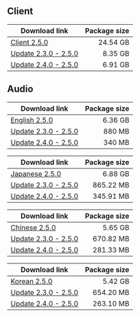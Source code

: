 ## Client

| Download link | Package size |
| ------------- | ------------:|
| [Client 2.5.0](https://autopatchhk.yuanshen.com/client_app/download/pc_zip/20220125104720_x2gRaOdngikczohR/GenshinImpact_2.5.0.zip) | 24.54 GB |
| [Update 2.3.0 - 2.5.0](https://autopatchhk.yuanshen.com/client_app/update/hk4e_global/10/game_2.3.0_2.5.0_hdiff_DFWAwSmaTj7n90Ru.zip) | 8.35 GB |
| [Update 2.4.0 - 2.5.0](https://autopatchhk.yuanshen.com/client_app/update/hk4e_global/10/game_2.4.0_2.5.0_hdiff_G7AskHSpFPiXwRyU.zip) | 6.91 GB |


## Audio

| Download link | Package size |
| ------------- | ------------:|
| [English 2.5.0](https://autopatchhk.yuanshen.com/client_app/download/pc_zip/20220125104720_x2gRaOdngikczohR/Audio_English(US)_2.5.0.zip) | 6.36 GB |
| [Update 2.3.0 - 2.5.0](https://autopatchhk.yuanshen.com/client_app/update/hk4e_global/10/en-us_2.3.0_2.5.0_hdiff_5Mx1uveJjTQz9w3r.zip) | 880 MB |
| [Update 2.4.0 - 2.5.0](https://autopatchhk.yuanshen.com/client_app/update/hk4e_global/10/en-us_2.4.0_2.5.0_hdiff_FGN5bsVa0BZLKqEA.zip) | 340 MB |

| Download link | Package size |
| ------------- | ------------:|
| [Japanese 2.5.0](https://autopatchhk.yuanshen.com/client_app/download/pc_zip/20220125104720_x2gRaOdngikczohR/Audio_Japanese_2.5.0.zip) | 6.88 GB |
| [Update 2.3.0 - 2.5.0](https://autopatchhk.yuanshen.com/client_app/update/hk4e_global/10/ja-jp_2.3.0_2.5.0_hdiff_BA6UcSsKf2VRpLFH.zip) | 865.22 MB |
| [Update 2.4.0 - 2.5.0](https://autopatchhk.yuanshen.com/client_app/update/hk4e_global/10/ja-jp_2.4.0_2.5.0_hdiff_t0MU7XpPc3ofbYwD.zip) | 345.91 MB |

| Download link | Package size |
| ------------- | ------------:|
| [Chinese 2.5.0](https://autopatchhk.yuanshen.com/client_app/download/pc_zip/20220125104720_x2gRaOdngikczohR/Audio_Chinese_2.5.0.zip) | 5.65 GB |
| [Update 2.3.0 - 2.5.0](https://autopatchhk.yuanshen.com/client_app/update/hk4e_global/10/zh-cn_2.3.0_2.5.0_hdiff_6Y1XIaq27jKkMGsz.zip) | 670.82 MB |
| [Update 2.4.0 - 2.5.0](https://autopatchhk.yuanshen.com/client_app/update/hk4e_global/10/zh-cn_2.4.0_2.5.0_hdiff_Tx1P3el0KJ68Vu4Z.zip) | 281.33 MB |

| Download link | Package size |
| ------------- | ------------:|
| [Korean 2.5.0](https://autopatchhk.yuanshen.com/client_app/download/pc_zip/20220125104720_x2gRaOdngikczohR/Audio_Korean_2.5.0.zip) | 5.42 GB |
| [Update 2.3.0 - 2.5.0](https://autopatchhk.yuanshen.com/client_app/update/hk4e_global/10/ko-kr_2.3.0_2.5.0_hdiff_7iPhaQjMp3fsRGdX.zip) | 654.20 MB |
| [Update 2.4.0 - 2.5.0](https://autopatchhk.yuanshen.com/client_app/update/hk4e_global/10/ko-kr_2.4.0_2.5.0_hdiff_0BLZeojnu59RDlx4.zip) | 263.10 MB |
